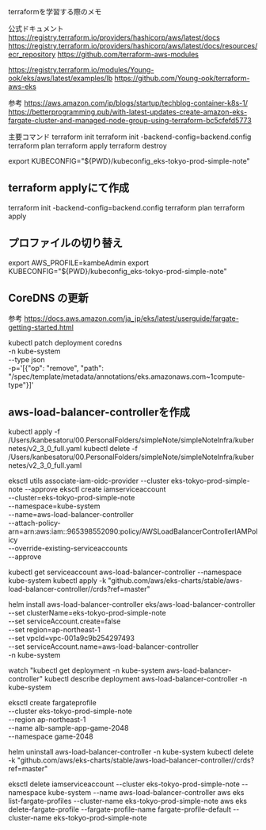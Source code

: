 terraformを学習する際のメモ

公式ドキュメント
https://registry.terraform.io/providers/hashicorp/aws/latest/docs
https://registry.terraform.io/providers/hashicorp/aws/latest/docs/resources/ecr_repository
https://github.com/terraform-aws-modules

https://registry.terraform.io/modules/Young-ook/eks/aws/latest/examples/lb
https://github.com/Young-ook/terraform-aws-eks

参考
https://aws.amazon.com/jp/blogs/startup/techblog-container-k8s-1/
https://betterprogramming.pub/with-latest-updates-create-amazon-eks-fargate-cluster-and-managed-node-group-using-terraform-bc5cfefd5773

主要コマンド
terraform init 
terraform init -backend-config=backend.config
terraform plan
terraform apply
terraform destroy


export KUBECONFIG="${PWD}/kubeconfig_eks-tokyo-prod-simple-note"





## terraform applyにて作成
terraform init -backend-config=backend.config
terraform plan
terraform apply

## プロファイルの切り替え
export AWS_PROFILE=kambeAdmin 
export KUBECONFIG="${PWD}/kubeconfig_eks-tokyo-prod-simple-note"


## CoreDNS の更新
参考 https://docs.aws.amazon.com/ja_jp/eks/latest/userguide/fargate-getting-started.html

kubectl patch deployment coredns \
    -n kube-system \
    --type json \
    -p='[{"op": "remove", "path": "/spec/template/metadata/annotations/eks.amazonaws.com~1compute-type"}]'


## aws-load-balancer-controllerを作成
kubectl apply -f /Users/kanbesatoru/00.PersonalFolders/simpleNote/simpleNoteInfra/kubernetes/v2_3_0_full.yaml
kubectl delete -f /Users/kanbesatoru/00.PersonalFolders/simpleNote/simpleNoteInfra/kubernetes/v2_3_0_full.yaml




eksctl utils associate-iam-oidc-provider --cluster 	eks-tokyo-prod-simple-note --approve
eksctl create iamserviceaccount \
  --cluster=eks-tokyo-prod-simple-note \
  --namespace=kube-system \
  --name=aws-load-balancer-controller \
  --attach-policy-arn=arn:aws:iam::965398552090:policy/AWSLoadBalancerControllerIAMPolicy \
  --override-existing-serviceaccounts \
  --approve



kubectl get serviceaccount aws-load-balancer-controller --namespace kube-system
kubectl apply -k "github.com/aws/eks-charts/stable/aws-load-balancer-controller//crds?ref=master"

helm install aws-load-balancer-controller eks/aws-load-balancer-controller \
    --set clusterName=eks-tokyo-prod-simple-note \
    --set serviceAccount.create=false \
    --set region=ap-northeast-1 \
    --set vpcId=vpc-001a9c9b254297493 \
    --set serviceAccount.name=aws-load-balancer-controller \
    -n kube-system

watch "kubectl get deployment -n kube-system aws-load-balancer-controller"
kubectl describe deployment aws-load-balancer-controller -n kube-system 

eksctl create fargateprofile  \
    --cluster eks-tokyo-prod-simple-note  \
    --region ap-northeast-1  \
    --name alb-sample-app-game-2048  \
    --namespace game-2048


helm uninstall aws-load-balancer-controller -n kube-system
kubectl delete -k "github.com/aws/eks-charts/stable/aws-load-balancer-controller//crds?ref=master"

eksctl delete iamserviceaccount --cluster eks-tokyo-prod-simple-note --namespace kube-system --name aws-load-balancer-controller
aws eks list-fargate-profiles --cluster-name eks-tokyo-prod-simple-note
aws eks delete-fargate-profile --fargate-profile-name fargate-profile-default --cluster-name eks-tokyo-prod-simple-note